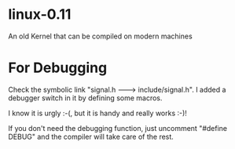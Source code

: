 # linux-0.11
An old Kernel that can be compiled on modern machines 

# For Debugging
Check the symbolic link "signal.h ---> include/signal.h". I added a debugger switch in it by defining some macros. 

I know it is urgly :-(, but it is handy and really works :-)! 

If you don't need the debugging function, just uncomment "#define DEBUG" and the compiler will take care of the rest.
